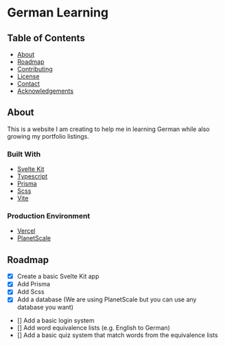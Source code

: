 # German Learning

## Table of Contents

* [About](#about)
* [Roadmap](#roadmap)
* [Contributing](#contributing)
* [License](#license)
* [Contact](#contact)
* [Acknowledgements](#acknowledgements)

## About

This is a website I am creating to help me in learning German while also growing my portfolio listings.

### Built With
- [Svelte Kit](https://kit.svelte.dev/)
- [Typescript](https://www.typescriptlang.org/)
- [Prisma](https://www.prisma.io/)
- [Scss](https://sass-lang.com/)
- [Vite](https://vitejs.dev/)

### Production Environment
- [Vercel](https://vercel.com/)
- [PlanetScale](https://planetscale.com/)

## Roadmap

- [x] Create a basic Svelte Kit app
- [x] Add Prisma
- [x] Add Scss
- [x] Add a database (We are using PlanetScale but you can use any database you want)
- [] Add a basic login system
- [] Add word equivalence lists (e.g. English to German)
- [] Add a basic quiz system that match words from the equivalence lists

